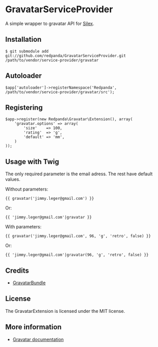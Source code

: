 # GravatarServiceProvider

A simple wrapper to gravatar API for [Silex][1].

## Installation

    $ git submodule add git://github.com/redpanda/GravatarServiceProvider.git /path/to/vendor/service-provider/gravatar

## Autoloader

    $app['autoloader']->registerNamespace('Redpanda', /path/to/vendor/service-provider/gravatar/src');

## Registering

    $app->register(new Redpanda\Gravatar\Extension(), array(
        'gravatar.options' => array(
        	'size'    => 100,
        	'rating'  => 'g',
        	'default' => 'mm',
        )
    ));
    
## Usage with Twig

The only required parameter is the email adress. The rest have default values.

Without parameters:

	{{ gravatar('jimmy.leger@gmail.com') }}

Or:

	{{ 'jimmy.leger@gmail.com'|gravatar }}

With parameters:

	{{ gravatar('jimmy.leger@gmail.com', 96, 'g', 'retro', false) }}

Or:

	{{ 'jimmy.leger@gmail.com'|gravatar(96, 'g', 'retro', false) }}

## Credits

* [GravatarBundle][2]

## License

The GravatarExtension is licensed under the MIT license.

## More information

* [Gravatar documentation][3]

[1]: http://silex-project.org
[2]: https://github.com/ornicar/GravatarBundle
[3]: http://en.gravatar.com/site/implement/
